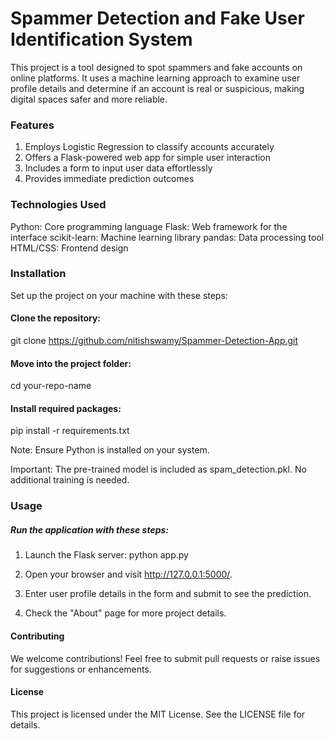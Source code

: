 # Spammer Detection and Fake User Identification System

This project is a tool designed to spot spammers and fake accounts on online platforms. It uses a machine learning approach to examine user profile details and determine if an account is real or suspicious, making digital spaces safer and more reliable.

### Features
1. Employs Logistic Regression to classify accounts accurately
2. Offers a Flask-powered web app for simple user interaction
3. Includes a form to input user data effortlessly
4. Provides immediate prediction outcomes

### Technologies Used
Python: Core programming language
Flask: Web framework for the interface
scikit-learn: Machine learning library
pandas: Data processing tool
HTML/CSS: Frontend design

### Installation
Set up the project on your machine with these steps:

#### Clone the repository:
  git clone https://github.com/nitishswamy/Spammer-Detection-App.git

#### Move into the project folder:
  cd your-repo-name

#### Install required packages:
  pip install -r requirements.txt

Note: Ensure Python is installed on your system.

Important: The pre-trained model is included as spam_detection.pkl. No additional training is needed.

### Usage
##### Run the application with these steps:

1. Launch the Flask server:
  python app.py

2. Open your browser and visit http://127.0.0.1:5000/.
3. Enter user profile details in the form and submit to see the prediction.
4. Check the "About" page for more project details.

#### Contributing
We welcome contributions! Feel free to submit pull requests or raise issues for suggestions or enhancements.

#### License
This project is licensed under the MIT License. See the LICENSE file for details.
